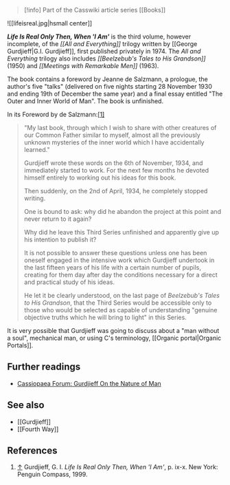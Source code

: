 > [!info] Part of the Casswiki article series [[Books]]

![[lifeisreal.jpg|hsmall center]]


_**Life Is Real Only Then, When 'I Am'**_ is the third volume, however incomplete, of the _[[All and Everything]]_ trilogy written by [[George Gurdjieff|G.I. Gurdjieff]], first published privately in 1974. The _All and Everything_ trilogy also includes _[[Beelzebub's Tales to His Grandson]]_ (1950) and _[[Meetings with Remarkable Men]]_ (1963).

The book contains a foreword by Jeanne de Salzmann, a prologue, the author's five "talks" (delivered on five nights starting 28 November 1930 and ending 19th of December the same year) and a final essay entitled "The Outer and Inner World of Man". The book is unfinished.

In its Foreword by de Salzmann:[\[1\]](#cite_note-1)

> "My last book, through which I wish to share with other creatures of our Common Father similar to myself, almost all the previously unknown mysteries of the inner world which I have accidentally learned."
> 
> Gurdjieff wrote these words on the 6th of November, 1934, and immediately started to work. For the next few months he devoted himself entirely to working out his ideas for this book.
> 
> Then suddenly, on the 2nd of April, 1934, he completely stopped writing.
> 
> One is bound to ask: why did he abandon the project at this point and never return to it again?
> 
> Why did he leave this Third Series unfinished and apparently give up his intention to publish it?
> 
> It is not possible to answer these questions unless one has been oneself engaged in the intensive work which Gurdjieff undertook in the last fifteen years of his life with a certain number of pupils, creating for them day after day the conditions necessary for a direct and practical study of his ideas.
> 
> He let it be clearly understood, on the last page of _Beelzebub's Tales to His Grandson_, that the Third Series would be accessible only to those who would be selected as capable of understanding "genuine objective truths which he will bring to light" in this Series.

It is very possible that Gurdjieff was going to discuss about a "man without a soul", mechanical man, or using C's terminology, [[Organic portal|Organic Portals]].

Further readings
----------------

*   [Cassiopaea Forum: Gurdjieff On the Nature of Man](https://cassiopaea.org/forum/index.php/topic,33302.0.html)

See also
--------

*   [[Gurdjieff]]
*   [[Fourth Way]]

References
----------

1.  [↑](#cite_ref-1) Gurdjieff, G. I. _Life Is Real Only Then, When 'I Am'_, p. ix-x. New York: Penguin Compass, 1999.
